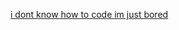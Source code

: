 [i dont know how to code im just bored](https://camo.githubusercontent.com/2bfcaedf618ad45fb99c2988571abca76ab20656d42015a1e634a9fca40376ea/68747470733a2f2f7661786572736b692e78797a2f6769746875622f546f704769662e676966)
